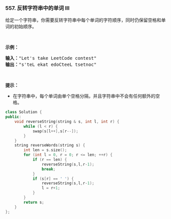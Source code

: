 ### 557. 反转字符串中的单词 III
<div class="notranslate"><p>给定一个字符串，你需要反转字符串中每个单词的字符顺序，同时仍保留空格和单词的初始顺序。</p>
<p> </p>
<p><strong>示例：</strong></p>
<pre><strong>输入：</strong>"Let's take LeetCode contest"
<strong>输出：</strong>"s'teL ekat edoCteeL tsetnoc"
</pre>
<p> </p>
<p><strong><strong><strong><strong>提示：</strong></strong></strong></strong></p>
<ul>
<li>在字符串中，每个单词由单个空格分隔，并且字符串中不会有任何额外的空格。</li>
</ul>
</div>

```cpp
class Solution {
public:
    void reverseString(string & s, int l, int r) {
        while (l < r) {
            swap(s[l++],s[r--]);
        }
    }
    string reverseWords(string s) {
        int len = s.size();
        for (int l = 0, r = 0; r <= len; ++r) {
            if (r == len) {
                reverseString(s,l,r-1);
                break;
            }
            if (s[r] == ' ') {
                reverseString(s,l,r-1);
                l = r+1;
            }
        }
        return s;
    }
};
```

